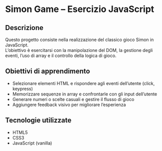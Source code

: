 # Simon Game – Esercizio JavaScript

## Descrizione  
Questo progetto consiste nella realizzazione del classico gioco Simon in JavaScript.  
L’obiettivo è esercitarsi con la manipolazione del DOM, la gestione degli eventi, l’uso di array e il controllo della logica di gioco.

## Obiettivi di apprendimento  
- Selezionare elementi HTML e rispondere agli eventi dell’utente (click, keypress)  
- Memorizzare sequenze in array e confrontarle con gli input dell’utente  
- Generare numeri o scelte casuali e gestire il flusso di gioco  
- Aggiungere feedback visivo per migliorare l’esperienza  

## Tecnologie utilizzate  
- HTML5  
- CSS3 
- JavaScript (vanilla)  

